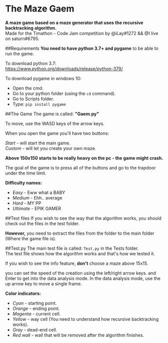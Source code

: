 # The Maze Gaem

**A maze game based on a maze generator that
uses the recursive backtracking algorithm.**<br>Made for the Timathon - Code Jam competition
by @iLay#1272 && @I live on saturn#6795.


##Requirements
**You need to have python 3.7+ and pygame** to be able to run the game.

To download python 3.7: https://www.python.org/downloads/release/python-379/

To download pygame in windows 10:
* Open the cmd.
* Go to your python folder (using the `cd` command).
* Go to Scripts folder.
* Type: `pip install pygame`

##The Game
The game is called: **"Gaem.py"**

To move, use the WASD keys of the arrow keys.

When you open the game you'll have two buttons:

_Start_ - will start the main game.<br>
_Custom_ - will let you create your own maze.

**Above 150x150 starts to be really heavy on the pc -
the game might crash.**

The goal of the game is to press all of the buttons
and go to the trapdoor under the time limit.

**Difficulty names:**

* _Easy_ - Eww what a BABY
* _Medium_ - Ehh.. average
* _Hard_ - MY PP
* _Ultimate_ - EPIK GAMER

##Test files
If you wish to see the way that the algorithm works, you
should check out the files in the test folder.

**However,** you need to extract the files from the folder to the main folder (Where the game file is).

##Test.py
The main test file is called: `Test.py` in the Tests folder.<br>
The test file shows how the algorithm works and that's how we tested it.<br>

If you wish to see the info feature, **don't** choose a maze above 15x15.

you can set the speed of the creation using the left/right arrow keys.
and Enter to get into the data analysis mode. In the data analysis mode, use the up arrow key to move a single frame.

**Color indicators:**
* _Cyan_ - starting point.
* _Orange_ - ending point.
* _Magenta_ - current cell.
* _Yellow_ - way cell (You need to understand how recursive backtracking works).
* _Gray_ - dead-end cell.
* _Red wall_ - wall that will be removed after the algorithm finishes.
